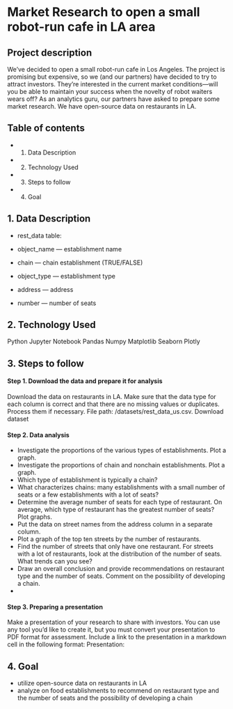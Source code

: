 # Market Research to open a small robot-run cafe in LA area
## Project description
We’ve decided to open a small robot-run cafe in Los Angeles. The project is promising but expensive, so we (and our partners) have decided to try to attract investors. They’re interested in the current market conditions—will you be able to maintain your success when the novelty of robot waiters wears off?
As an analytics guru, our partners have asked to prepare some market research. We have open-source data on restaurants in LA.

## Table of contents
- 1. Data Description
- 2. Technology Used
- 3. Steps to follow 
- 4. Goal

## 1. Data Description

- rest_data table:

- object_name — establishment name
- chain — chain establishment (TRUE/FALSE)
- object_type — establishment type
- address — address
- number — number of seats

## 2. Technology Used
Python
Jupyter Notebook
Pandas
Numpy
Matplotlib
Seaborn
Plotly

## 3. Steps to follow
#### Step 1. Download the data and prepare it for analysis
Download the data on restaurants in LA. Make sure that the data type for each column is correct and that there are no missing values or duplicates. Process them if necessary.
File path: /datasets/rest_data_us.csv. Download dataset
#### Step 2. Data analysis
- Investigate the proportions of the various types of establishments. Plot a graph.
- Investigate the proportions of chain and nonchain establishments. Plot a graph.
- Which type of establishment is typically a chain?
- What characterizes chains: many establishments with a small number of seats or a few establishments with a lot of seats?
- Determine the average number of seats for each type of restaurant. On average, which type of restaurant has the greatest number of seats? Plot graphs.
- Put the data on street names from the address column in a separate column.
- Plot a graph of the top ten streets by the number of restaurants.
- Find the number of streets that only have one restaurant.
For streets with a lot of restaurants, look at the distribution of the number of seats. What trends can you see?
- Draw an overall conclusion and provide recommendations on restaurant type and the number of seats. Comment on the possibility of developing a chain.
-
#### Step 3. Preparing a presentation

Make a presentation of your research to share with investors. You can use any tool you’d like to create it, but you must convert your presentation to PDF format for assessment. Include a link to the presentation in a markdown cell in the following format:
Presentation: <link to cloud storage> 
## 4. Goal
- utilize open-source data on restaurants in LA
- analyze on food establishments to recommend on restaurant type and the number of seats and the possibility of developing a chain


